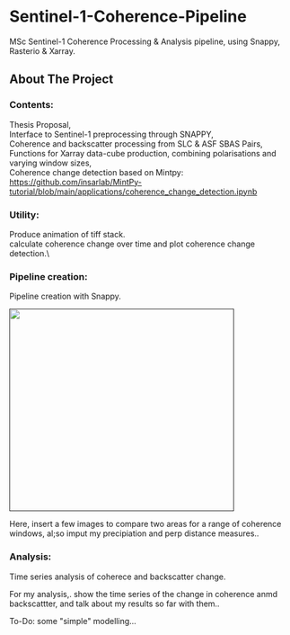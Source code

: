 # Sentinel-1-Coherence-Pipeline
MSc Sentinel-1 Coherence Processing &amp; Analysis pipeline, using Snappy, Rasterio &amp; Xarray.



<!-- ABOUT THE PROJECT -->
## About The Project
<!-- 
Coherence remains an underdeveloped InSAR product when it comes to forest monitoring applications.
Plenty of examples of the use of backscatter in production can be found, see the Global Forest Watch initiative.  
However, there lacks an implementation of coherence in these already existing backscatter monitoring systems.
Coherence can be an affective supplimental data source for backscatter based systems. 

Here, I present a pipeline for processing Sentinel-1 SLC data to produce Xarray data-cubes containing both coherence and 
backscatter time series. 
-->

### Contents:
Thesis Proposal,\
Interface to Sentinel-1 preprocessing through SNAPPY,\
Coherence and backscatter processing from SLC & ASF SBAS Pairs,\
Functions for Xarray data-cube production, combining polarisations and varying window sizes,\
Coherence change detection based on Mintpy: https://github.com/insarlab/MintPy-tutorial/blob/main/applications/coherence_change_detection.ipynb

### Utility:
Produce animation of tiff stack.\
calculate coherence change over time and plot coherence change detection.\

### Pipeline creation:
Pipeline creation with Snappy. 

<a href="">
  <img src="Deforestation_Events.jpg" alt="" width="400" height="360">
</a>


Here, insert a few images to compare two areas for a range of coherence windows, al;so imput my precipiation and perp distance measures..


### Analysis:
Time series analysis of coherece and backscatter change.

For my analysis,. show the time series of the change in coherence anmd backscattter, and talk about my results so far with them..


To-Do:
some "simple" modelling...
